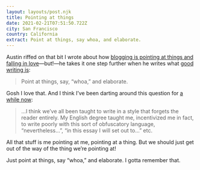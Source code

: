 ```yaml
---
layout: layouts/post.njk
title: Pointing at things
date: 2021-02-21T07:51:50.722Z
city: San Francisco
country: California
extract: Point at things, say whoa, and elaborate.
---
```


Austin riffed on that bit I wrote about how [blogging is pointing at things and falling in love](https://buttondown.email/robinrendle/archive/8907d5a1-bc42-4a51-a1fb-19e0af6f40ec)—but!—he takes it one step further when he writes what [good writing is](https://austinkleon.com/2021/02/16/pointing-at-things/):

> Point at things, say, “whoa,” and elaborate.

Gosh I love that. And I think I’ve been darting around this question for [a while now](https://www.robinrendle.com/notes/indeterminacy):

> ...I think we’ve all been taught to write in a style that forgets the reader entirely. My English degree taught me, incentivized me in fact, to write poorly with this sort of obfuscatory language, “nevertheless...”, “in this essay I will set out to...” etc.

All that stuff is me pointing at me, pointing at a thing. But we should just get out of the way of the thing we’re pointing at!

Just point at things, say “whoa,” and elaborate. I gotta remember that.
